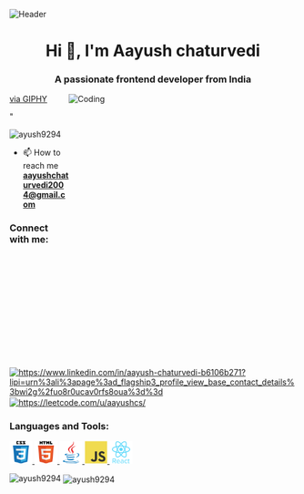 ![Header](./your-header-image-name.png)
<h1 align="center">Hi 👋, I'm Aayush chaturvedi</h1>
<h3 align="center">A passionate frontend developer from India</h3>
<img align="right" alt="Coding" width="400" src="<iframe src="https://giphy.com/stickers/hacktiv8-code-programming-programmer-lP8xu5t2DLGG045H8F" width="382" height="480" style="" frameBorder="0" class="giphy-embed" allowFullScreen></iframe><p><a href="https://giphy.com/stickers/hacktiv8-code-programming-programmer-lP8xu5t2DLGG045H8F">via GIPHY</a></p>"

<p align="left"> <img src="https://komarev.com/ghpvc/?username=ayush9294&label=Profile%20views&color=0e75b6&style=flat" alt="ayush9294" /> </p>

- 📫 How to reach me **aayushchaturvedi2004@gmail.com**

<h3 align="left">Connect with me:</h3>
<p align="left">
<a href="https://linkedin.com/in/https://www.linkedin.com/in/aayush-chaturvedi-b6106b271?lipi=urn%3ali%3apage%3ad_flagship3_profile_view_base_contact_details%3bwi2g%2fuo8r0ucav0rfs8oua%3d%3d" target="blank"><img align="center" src="https://raw.githubusercontent.com/rahuldkjain/github-profile-readme-generator/master/src/images/icons/Social/linked-in-alt.svg" alt="https://www.linkedin.com/in/aayush-chaturvedi-b6106b271?lipi=urn%3ali%3apage%3ad_flagship3_profile_view_base_contact_details%3bwi2g%2fuo8r0ucav0rfs8oua%3d%3d" height="30" width="40" /></a>
<a href="https://www.leetcode.com/https://leetcode.com/u/aayushcs/" target="blank"><img align="center" src="https://raw.githubusercontent.com/rahuldkjain/github-profile-readme-generator/master/src/images/icons/Social/leet-code.svg" alt="https://leetcode.com/u/aayushcs/" height="30" width="40" /></a>
</p>

<h3 align="left">Languages and Tools:</h3>
<p align="left"> <a href="https://www.w3schools.com/css/" target="_blank" rel="noreferrer"> <img src="https://raw.githubusercontent.com/devicons/devicon/master/icons/css3/css3-original-wordmark.svg" alt="css3" width="40" height="40"/> </a> <a href="https://www.w3.org/html/" target="_blank" rel="noreferrer"> <img src="https://raw.githubusercontent.com/devicons/devicon/master/icons/html5/html5-original-wordmark.svg" alt="html5" width="40" height="40"/> </a> <a href="https://www.java.com" target="_blank" rel="noreferrer"> <img src="https://raw.githubusercontent.com/devicons/devicon/master/icons/java/java-original.svg" alt="java" width="40" height="40"/> </a> <a href="https://developer.mozilla.org/en-US/docs/Web/JavaScript" target="_blank" rel="noreferrer"> <img src="https://raw.githubusercontent.com/devicons/devicon/master/icons/javascript/javascript-original.svg" alt="javascript" width="40" height="40"/> </a> <a href="https://reactjs.org/" target="_blank" rel="noreferrer"> <img src="https://raw.githubusercontent.com/devicons/devicon/master/icons/react/react-original-wordmark.svg" alt="react" width="40" height="40"/> </a> </p>

<p><img align="left" src="https://github-readme-stats.vercel.app/api/top-langs?username=ayush9294&show_icons=true&locale=en&layout=compact" alt="ayush9294" /></p>

<p>&nbsp;<img align="center" src="https://github-readme-stats.vercel.app/api?username=ayush9294&show_icons=true&locale=en" alt="ayush9294" /></p>


<!--
**ayush9294/ayush9294** is a ✨ _special_ ✨ repository because its `README.md` (this file) appears on your GitHub profile.

Here are some ideas to get you started:

- 🔭 I’m currently working on ...
- 🌱 I’m currently learning ...
- 👯 I’m looking to collaborate on ...
- 🤔 I’m looking for help with ...
- 💬 Ask me about ...
- 📫 How to reach me: ...
- 😄 Pronouns: ...
- ⚡ Fun fact: ...
-->
